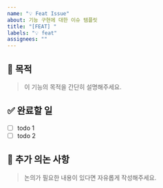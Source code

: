 ```yaml
---
name: "💡 Feat Issue"
about: 기능 구현에 대한 이슈 템플릿
title: "[FEAT] "
labels: "💡 feat"
assignees: ""
---
```


## 🎯 목적

> 이 기능의 목적을 간단히 설명해주세요.

## ✅ 완료할 일

- [ ] todo 1
- [ ] todo 2

## 💬 추가 의논 사항

> 논의가 필요한 내용이 있다면 자유롭게 작성해주세요.